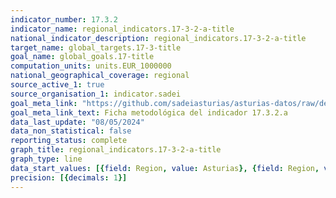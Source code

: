 ```yaml
---
indicator_number: 17.3.2
indicator_name: regional_indicators.17-3-2-a-title
national_indicator_description: regional_indicators.17-3-2-a-title
target_name: global_targets.17-3-title
goal_name: global_goals.17-title
computation_units: units.EUR_1000000
national_geographical_coverage: regional
source_active_1: true
source_organisation_1: indicator.sadei
goal_meta_link: "https://github.com/sadeiasturias/asturias-datos/raw/develop/descargas/metodologia/17.3.2.a.pdf"
goal_meta_link_text: Ficha metodológica del indicador 17.3.2.a
data_last_update: "08/05/2024"
data_non_statistical: false
reporting_status: complete
graph_title: regional_indicators.17-3-2-a-title
graph_type: line
data_start_values: [{field: Region, value: Asturias}, {field: Region, value: España}]
precision: [{decimals: 1}]
---
```

